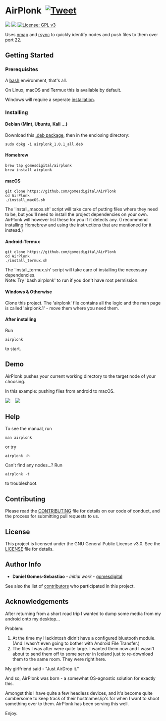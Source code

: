 # AirPlonk &nbsp;[![Tweet](https://img.shields.io/twitter/url/http/shields.io.svg?style=social)](https://twitter.com/intent/tweet?text=Just%20AirPlonk%20it.%20&url=https://github.com/gomesdigital/AirPlonk&via=gomesdigital&hashtags=bash,shell,rsync,ssh,developers)

![](https://img.shields.io/github/issues/gomesdigital/AirPlonk?color=yellow)
![](https://img.shields.io/github/languages/code-size/gomesdigital/AirPlonk?color=green)
[![License: GPL v3](https://img.shields.io/badge/License-GPL%20v3-blue.svg)](https://github.com/gomesdigital/AirPlonk/LICENSE)

Uses [nmap] and [rsync] to quickly identify nodes and push files to them over port 22.



## Getting Started

### Prerequisites

A [bash](https://github.com/topics/bash) environment, that's all. 

On Linux, macOS and Termux this is available by default.

Windows will require a seperate [installation](https://itsfoss.com/install-bash-on-windows/).

### Installing

#### Debian (Mint, Ubuntu, Kali ...)
Download this [.deb package](https://github.com/gomesdigital/AirPlonk/raw/main/airplonk_1.0.1_all.deb), then in the enclosing directory:
```
sudo dpkg -i airplonk_1.0.1_all.deb
```

#### Homebrew
```
brew tap gomesdigital/airplonk
brew install airplonk
```

#### macOS
```
git clone https://github.com/gomesdigital/AirPlonk
cd AirPlonk
./install_macOS.sh
```
The 'install_macos.sh' script will take care of putting files where they need to 
be, but you'll need to install the project dependencies on your own. AirPlonk 
will however list these for you if it detects any.
(I recommend installing [Homebrew](https://www.howtogeek.com/211541/homebrew-for-os-x-easily-installs-desktop-apps-and-terminal-utilities/) and using the instructions that are mentioned for it instead.)

#### Android-Termux 
```
git clone https://github.com/gomesdigital/AirPlonk
cd AirPlonk
./install_termux.sh
```
The 'install_termux.sh' script will take care of installing the necessary 
dependencies.<br/>
Note: Try 'bash airplonk' to run if you don't have root permission.

#### Windows & Otherwise
Clone this project. The 'airplonk' file contains all the logic and the man
page is called 'airplonk.1' - move them where you need them.

#### After installing
Run
```
airplonk
```
to start.

## Demo
AirPlonk pushes your current working directory to the target node of your choosing.

In this example: pushing files from android to macOS.

![](demo_termux.gif) &nbsp;&nbsp; ![](demo_macos.gif) 

## Help

To see the manual, run
```
man airplonk
```
or try
```
airplonk -h
```


Can't find any nodes...? Run
```
airplonk -t
```
to troubleshoot.

## Contributing

Please read the [CONTRIBUTING](CONTRIBUTING.md) file for details on our code of conduct, and the process for submitting pull requests to us.

## License

This project is licensed under the GNU General Public License v3.0. See the [LICENSE](LICENSE) file for details.

## Author Info

* **Daniel Gomes-Sebastiao** - *Initial work* - [gomesdigital](https://github.com/gomesdigital)

See also the list of [contributors](https://github.com/gomesdigital/AirPlonk/graphs/contributors) who participated in this project.

## Acknowledgements

After returning from a short road trip I wanted to dump some media from my android onto my desktop...

Problem: 
1. At the time my Hackintosh didn't have a configured bluetooth module. (And I wasn't even going to bother with Android File Transfer.)
2. The files I was after were quite large. I wanted them now and I wasn't about to send them off to some server in Iceland just to re-download
   them to the same room. They were right here.

My girlfriend said - "Just AirDrop it."

And so, AirPlonk was born - a somewhat OS-agnostic solution for exactly this. 

Amongst this I have quite a few headless devices, and it's become quite cumbersome to keep track of their hostnames/ip's for when I want to shoot something over to them. AirPlonk has been serving this well.

Enjoy.

[nmap]: https://github.com/nmap/nmap
[rsync]: https://github.com/WayneD/rsync
